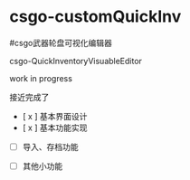 # csgo-customQuickInv

#csgo武器轮盘可视化编辑器

csgo-QuickInventoryVisuableEditor




work in progress

接近完成了

- [ x ] 基本界面设计
- [ x ] 基本功能实现
- [ ] 导入、存档功能
- [ ] 其他小功能


